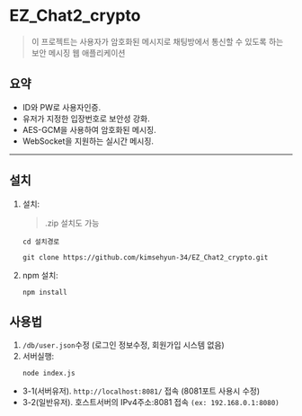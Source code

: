 # EZ_Chat2_crypto
> 이 프로젝트는 사용자가 암호화된 메시지로 채팅방에서 통신할 수 있도록 하는 보안 메시징 웹 애플리케이션

## 요약
- ID와 PW로 사용자인증.
- 유저가 지정한 입장번호로 보안성 강화.
- AES-GCM을 사용하여 암호화된 메시징.
- WebSocket을 지원하는 실시간 메시징.
------
## 설치

1. 설치:
    > .zip 설치도 가능
   ```
   cd 설치경로
   ```
   ```
   git clone https://github.com/kimsehyun-34/EZ_Chat2_crypto.git
   ```

2. npm 설치:
   ```
   npm install
   ```
## 사용법
1. `/db/user.json`수정 (로그인 정보수정, 회원가입 시스템 없음)
2. 서버실행:
   ```
   node index.js
   ```

- 3-1(서버유저). `http://localhost:8081/` 접속 (8081포트 사용시 수정)
- 3-2(일반유저). 호스트서버의 IPv4주소:8081 접속 `(ex: 192.168.0.1:8080)`
